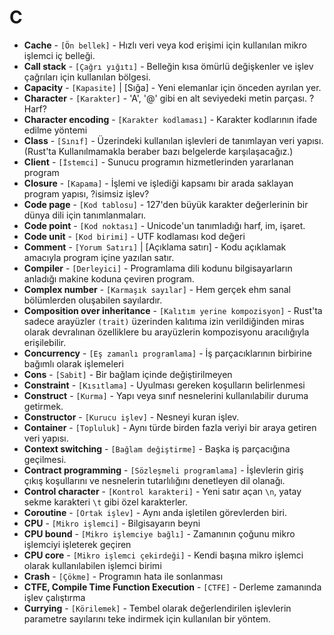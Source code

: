 # **C**

* **Cache** - `[Ön bellek]` - Hızlı veri veya kod erişimi için kullanılan mikro işlemci iç belleği.
* **Call stack** - `[Çağrı yığıtı]` - Belleğin kısa ömürlü değişkenler ve işlev çağrıları için kullanılan bölgesi.
* **Capacity** - `[Kapasite]` | [Sığa] - Yeni elemanlar için önceden ayrılan yer.
* **Character** - `[Karakter]` - 'A', '@' gibi en alt seviyedeki metin parçası. ?Harf?
* **Character encoding** - `[Karakter kodlaması]` - Karakter kodlarının ifade edilme yöntemi
* **Class** - `[Sınıf]` - Üzerindeki kullanılan işlevleri de tanımlayan veri yapısı. (Rust'ta Kullanılmamakla beraber bazı belgelerde karşılaşacağız.) 
* **Client** - `[İstemci]` - Sunucu programın hizmetlerinden yararlanan program
* **Closure** - `[Kapama]` - İşlemi ve işlediği kapsamı bir arada saklayan program yapısı, ?isimsiz işlev?
* **Code page** - `[Kod tablosu]` - 127'den büyük karakter değerlerinin bir dünya dili için tanımlanmaları.
* **Code point** - `[Kod noktası]` - Unicode'un tanımladığı harf, im, işaret.
* **Code unit** - `[Kod birimi]` - UTF kodlaması kod değeri
* **Comment** - `[Yorum Satırı]` | [Açıklama satırı] - Kodu açıklamak amacıyla program içine yazılan satır.
* **Compiler** - `[Derleyici]` - Programlama dili kodunu bilgisayarların anladığı makine koduna çeviren program.
* **Complex number** - `[Karmaşık sayılar]` - Hem gerçek ehm sanal bölümlerden oluşabilen sayılardır.
* **Composition over inheritance** - `[Kalıtım yerine kompozisyon]` - Rust'ta sadece arayüzler `(trait)` üzerinden kalıtıma izin verildiğinden miras olarak devralınan özelliklere bu arayüzlerin kompozisyonu aracılığıyla erişilebilir.     
* **Concurrency** - `[Eş zamanlı programlama]` - İş parçacıklarının birbirine bağımlı olarak işlemeleri
* **Cons** - `[Sabit]` - Bir bağlam içinde değiştirilmeyen
* **Constraint** - `[Kısıtlama]` - Uyulması gereken koşulların belirlenmesi
* **Construct** - `[Kurma]` - Yapı veya sınıf nesnelerini kullanılabilir duruma getirmek.
* **Constructor** - `[Kurucu işlev]` - Nesneyi kuran işlev.
* **Container** - `[Topluluk]` - Aynı türde birden fazla veriyi bir araya getiren veri yapısı.
* **Context switching** - `[Bağlam değiştirme]` - Başka iş parçacığına geçilmesi.
* **Contract programming** - `[Sözleşmeli programlama]` - İşlevlerin giriş çıkış koşullarını ve nesnelerin tutarlılığını denetleyen dil olanağı.
* **Control character** - `[Kontrol karakteri]` - Yeni satır açan `\n`, yatay sekme karakteri `\t` gibi özel karakterler.
* **Coroutine** - `[Ortak işlev]` - Aynı anda işletilen görevlerden biri.
* **CPU** - `[Mikro işlemci]` - Bilgisayarın beyni
* **CPU bound** - `[Mikro işlemciye bağlı]` - Zamanının çoğunu mikro işlemciyi işleterek geçiren
* **CPU core** - `[Mikro işlemci çekirdeği]` - Kendi başına mikro işlemci olarak kullanılabilen işlemci birimi
* **Crash** - `[Çökme]` - Programın hata ile sonlanması
* **CTFE, Compile Time Function Execution** - `[CTFE]` - Derleme zamanında işlev çalıştırma
* **Currying** - `[Körilemek]` - Tembel olarak değerlendirilen işlevlerin parametre sayılarını teke indirmek için kullanılan bir yöntem.
